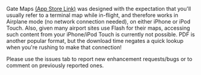 Gate Maps [(App Store Link)](http://itunes.com/app/GateMaps) was designed with the expectation that you'll usually refer to a terminal map while in-flight, and therefore works in Airplane mode (no network connection needed), on either iPhone or iPod Touch. Also, given many airport sites use Flash for their maps, accessing such content from your iPhone/iPod Touch is currently not possible. PDF is another popular format, but the download time negates a quick lookup when you're rushing to make that connection!

Please use the issues tab to report new enhancement requests/bugs or to comment on previously reported ones.
